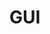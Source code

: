 <!-- GUI.md --- 
;; 
;; Description: 
;; Author: Hongyi Wu(吴鸿毅)
;; Email: wuhongyi@qq.com 
;; Created: 日 5月 13 20:23:55 2018 (+0800)
;; Last-Updated: 日 5月 13 20:24:05 2018 (+0800)
;;           By: Hongyi Wu(吴鸿毅)
;;     Update #: 1
;; URL: http://wuhongyi.cn -->

# GUI











<!-- GUI.md ends here -->
